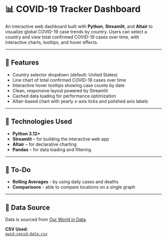 # 📊 COVID-19 Tracker Dashboard

An interactive web dashboard built with **Python**, **Streamlit**, and **Altair** to visualize global COVID-19 case trends by country. Users can select a country and view total confirmed COVID-19 cases over time, with interactive charts, tooltips, and hover effects.

---

## 🚀 Features

- Country selector dropdown (default: United States)
- Line chart of total confirmed COVID-19 cases over time
- Interactive hover tooltips showing case counts by date
- Clean, responsive layout powered by Streamlit
- Cached data loading for performance optimization
- Altair-based chart with yearly x-axis ticks and polished axis labels

---

## 🧪 Technologies Used

- **Python 3.12+**
- **Streamlit** – for building the interactive web app
- **Altair** – for declarative charting
- **Pandas** – for data loading and filtering

---

## 📝 To-Do

- **Rolling Averages** - by using daily cases and deaths
- **Comparisons** - able to compare locations on a single graph

---

## 📁 Data Source

Data is sourced from [Our World in Data](https://ourworldindata.org/covid-cases).

**CSV Used:**  
[`owid-covid-data.csv`](https://covid.ourworldindata.org/data/owid-covid-data.csv)